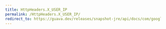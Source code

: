 ```yaml
---
title: HttpHeaders.X_USER_IP
permalink: /HttpHeaders.X_USER_IP/
redirect_to: https://guava.dev/releases/snapshot-jre/api/docs/com/google/common/net/HttpHeaders.html#X_USER_IP
---
```


